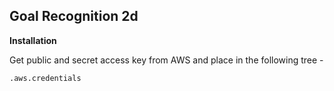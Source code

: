 Goal Recognition 2d
-

**Installation**

Get public and secret access key from AWS and place in the following tree - 

`.aws.credentials`

